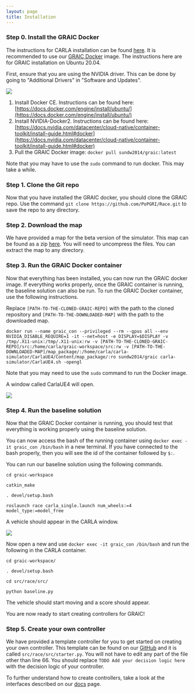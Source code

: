 ```yaml
---
layout: page
title: Installation
---
```


### Step 0. Install the GRAIC Docker

The instructions for CARLA installation can be found [here](https://carla.readthedocs.io/en/latest/build_linux/). It is recommended to use our [GRAIC Docker](https://hub.docker.com/r/sundw2014/graic) image. The instructions here are for GRAIC installation on Ubuntu 20.04.

First, ensure that you are using the NVIDIA driver. This can be done by going to "Additional Drivers" in "Software and Updates".

 <img src="/Race/assets/driver_settings.png">

1. Install Docker CE. Instructions can be found here: [https://docs.docker.com/engine/install/ubuntu/](https://docs.docker.com/engine/install/ubuntu/)
2. Install NVIDIA-Docker2. Instructions can be found here:[https://docs.nvidia.com/datacenter/cloud-native/container-toolkit/install-guide.html#docker](https://docs.nvidia.com/datacenter/cloud-native/container-toolkit/install-guide.html#docker)
3. Pull the GRAIC Docker image: `docker pull sundw2014/graic:latest`

Note that you may have to use the `sudo` command to run docker.
This may take a while.


### Step 1. Clone the Git repo

Now that you have installed the GRAIC docker, you should clone the GRAIC repo.
Use the command `git clone https://github.com/PoPGRI/Race.git` to save the repo to any directory.

### Step 2. Download the map

We have provided a map for the beta version of the simulator. This map can be found as a zip [here](https://drive.google.com/file/d/1Rg4ho7WpzxGFHNleV5wYa6q4hNt6qOOP/view).
You will need to uncompress the files. You can extract the map to any directory.

### Step 3. Run the GRAIC Docker container

Now that everything has been installed, you can now run the GRAIC docker image.
If everything works properly, once the GRAIC container is running, the baseline solution can also be run.
To run the GRAIC Docker container, use the following instructions.

Replace `[PATH-TO-THE-CLONED-GRAIC-REPO]` with the path to the cloned repository and `[PATH-TO-THE-DOWNLOADED-MAP]` with the path to the downloaded map.
```
docker run --name graic_con --privileged --rm --gpus all --env NVIDIA_DISABLE_REQUIRE=1 -it --net=host -e DISPLAY=$DISPLAY -v /tmp/.X11-unix:/tmp/.X11-unix:rw -v [PATH-TO-THE-CLONED-GRAIC-REPO]/src:/home/carla/graic-workspace/src:rw -v [PATH-TO-THE-DOWNLOADED-MAP]/map_package/:/home/carla/carla-simulator/CarlaUE4/Content/map_package/:ro sundw2014/graic carla-simulator/CarlaUE4.sh -opengl
```
Note that you may need to use the `sudo` command to run the Docker image.

A window called CarlaUE4 will open.

<img src="/Race/assets/carlaue4.png">

### Step 4. Run the baseline solution

Now that the GRAIC Docker container is running, you should test that everything is working properly using the baseline solution.

You can now access the bash of the running container using `docker exec -it graic_con /bin/bash` in a new terminal.
If you have connected to the bash properly, then you will see the id of the container followed by `$:`.

You can run our baseline solution using the following commands.
```
cd graic-workspace
```
```
catkin_make
```
```
. devel/setup.bash
```
```
roslaunch race carla_single.launch num_wheels:=4 model_type:=model_free
```

A vehicle should appear in the CARLA window.

<img src="/Race/assets/baseline.png">

Now open a new and use `docker exec -it graic_con /bin/bash` and run the following in the CARLA container.
```
cd graic-workspace/
```
```
. devel/setup.bash
```
```
cd src/race/src/
```
```
python baseline.py
```
The vehicle should start moving and a score should appear.

You are now ready to start creating controllers for GRAIC!

### Step 5. Create your own controller

We have provided a template controller for you to get started on creating your own controller.
This template can be found on our [GitHub](https://github.com/PoPGRI/Race) and it is called `src/race/src/starter.py`.
You will not have to edit any part of the file other than line 66. You should replace `TODO Add your decision logic here` with the decision logic of your controller.

To further understand how to create controllers, take a look at the interfaces described on our [docs](https://popgri.github.io/Race/docs/) page.
